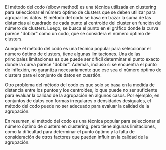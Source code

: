 El método del codo (elbow method) es una técnica utilizada en clustering para seleccionar el número óptimo de clusters que se deben utilizar para agrupar los datos. El método del codo se basa en trazar la suma de las distancias al cuadrado de cada punto al centroide del cluster en función del número de clusters. Luego, se busca el punto en el gráfico donde la curva parece "doblar" como un codo, que se considera el número óptimo de clusters.

Aunque el método del codo es una técnica popular para seleccionar el número óptimo de clusters, tiene algunas limitaciones. Una de las principales limitaciones es que puede ser difícil determinar el punto exacto donde la curva parece "doblar". Además, incluso si se encuentra el punto de inflexión, no garantiza necesariamente que ese sea el número óptimo de clusters para el conjunto de datos en cuestión.

Otro problema del método del codo es que solo se basa en la medida de distancia entre los puntos y los centroides, lo que puede no ser suficiente para evaluar la calidad de la agrupación en algunos casos. Por ejemplo, en conjuntos de datos con formas irregulares o densidades desiguales, el método del codo puede no ser adecuado para evaluar la calidad de la agrupación.

En resumen, el método del codo es una técnica popular para seleccionar el número óptimo de clusters en clustering, pero tiene algunas limitaciones, como la dificultad para determinar el punto óptimo y la falta de consideración de otros factores que pueden influir en la calidad de la agrupación.